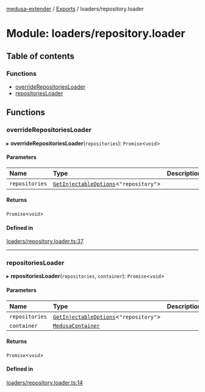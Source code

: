 [medusa-extender](../README.md) / [Exports](../modules.md) / loaders/repository.loader

# Module: loaders/repository.loader

## Table of contents

### Functions

- [overrideRepositoriesLoader](loaders_repository_loader.md#overriderepositoriesloader)
- [repositoriesLoader](loaders_repository_loader.md#repositoriesloader)

## Functions

### overrideRepositoriesLoader

▸ **overrideRepositoriesLoader**(`repositories`): `Promise`<`void`\>

#### Parameters

| Name | Type | Description |
| :------ | :------ | :------ |
| `repositories` | [`GetInjectableOptions`](core_types.md#getinjectableoptions)<``"repository"``\> |  |

#### Returns

`Promise`<`void`\>

#### Defined in

[loaders/repository.loader.ts:37](https://github.com/adrien2p/medusa-extender/blob/dcdc178/src/loaders/repository.loader.ts#L37)

___

### repositoriesLoader

▸ **repositoriesLoader**(`repositories`, `container`): `Promise`<`void`\>

#### Parameters

| Name | Type | Description |
| :------ | :------ | :------ |
| `repositories` | [`GetInjectableOptions`](core_types.md#getinjectableoptions)<``"repository"``\> |  |
| `container` | [`MedusaContainer`](core_types.md#medusacontainer) |  |

#### Returns

`Promise`<`void`\>

#### Defined in

[loaders/repository.loader.ts:14](https://github.com/adrien2p/medusa-extender/blob/dcdc178/src/loaders/repository.loader.ts#L14)
